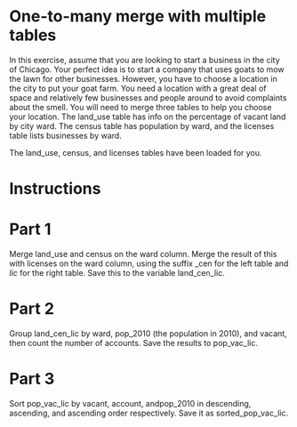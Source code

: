 # One-to-many merge with multiple tables
In this exercise, assume that you are looking to start a business in the city of Chicago. Your perfect idea is to start a company that uses goats to mow the lawn for other businesses. However, you have to choose a location in the city to put your goat farm. You need a location with a great deal of space and relatively few businesses and people around to avoid complaints about the smell. You will need to merge three tables to help you choose your location. The land_use table has info on the percentage of vacant land by city ward. The census table has population by ward, and the licenses table lists businesses by ward.

The land_use, census, and licenses tables have been loaded for you.

# Instructions

# Part 1
Merge land_use and census on the ward column. Merge the result of this with licenses on the ward column, using the suffix _cen for the left table and _lic_ for the right table. Save this to the variable land_cen_lic.

# Part 2
Group land_cen_lic by ward, pop_2010 (the population in 2010), and vacant, then count the number of accounts. Save the results to pop_vac_lic.

# Part 3
Sort pop_vac_lic by vacant, account, andpop_2010 in descending, ascending, and ascending order respectively. Save it as sorted_pop_vac_lic.
